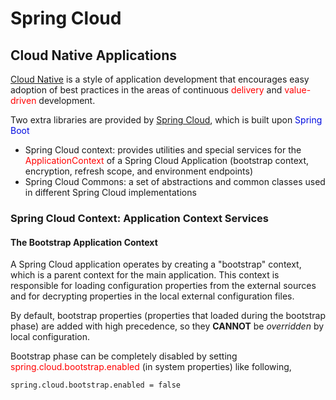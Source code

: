 # Spring Cloud

## Cloud Native Applications

<u>Cloud Native</u> is a style of application development that encourages easy adoption of best practices in the areas of continuous <font color='red'>delivery</font> and <font color='red'>value-driven</font> development. 

Two extra libraries are provided by <u>Spring Cloud</u>, which is built upon <font color='light blue'> Spring Boot</font> 

- Spring Cloud context: provides utilities and special services for the <font color='red'>ApplicationContext</font> of a Spring Cloud Application (bootstrap context, encryption, refresh scope, and environment endpoints)
- Spring Cloud Commons: a set of abstractions and common classes used in different Spring Cloud implementations

### Spring Cloud Context: Application Context Services

#### The Bootstrap Application Context

A Spring Cloud application operates by creating a "bootstrap" context, which is a parent context for the main application. This context is responsible for loading configuration properties from the external sources and for decrypting properties in the local external configuration files.

By default, bootstrap properties (properties that loaded during the bootstrap phase) are added with high precedence, so they **CANNOT** be *overridden* by local configuration.

Bootstrap phase can be completely disabled by setting <font color='red'>spring.cloud.bootstrap.enabled</font> (in system properties) like following,

``` properties
spring.cloud.bootstrap.enabled = false
```

